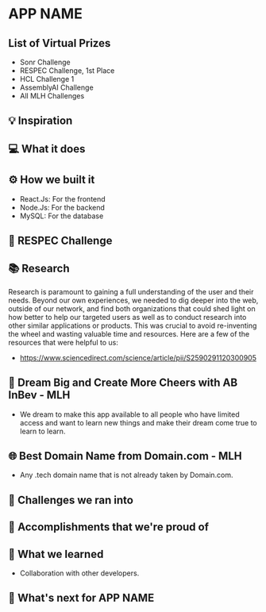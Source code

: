 # APP NAME

## List of Virtual Prizes
- Sonr Challenge
- RESPEC Challenge, 1st Place
- HCL Challenge 1
- AssemblyAI Challenge
- All MLH Challenges

## 💡 Inspiration

## 💻 What it does

## ⚙️ How we built it
- React.Js: For the frontend
- Node.Js: For the backend
- MySQL: For the database

## 💼 RESPEC Challenge

## 📚 Research

Research is paramount to gaining a full understanding of the user and their needs. Beyond our own experiences, we needed to dig deeper into the web, outside of our network, and find both organizations that could shed light on how better to help our targeted users as well as to conduct research into other similar applications or products. This was crucial to avoid re-inventing the wheel and wasting valuable time and resources. Here are a few of the resources that were helpful to us:

- https://www.sciencedirect.com/science/article/pii/S2590291120300905

<!--
## 🔐 Best Blockchain Project Using Hedera

We are using Hedera’s testnet to make a make a decentralized **What we are using it for** . Hedera is a decentralized public network that utilizes the Hashgraph consensus algorithm to overcome the traditional limitations of blockchain and allow one to create the next era of fast, fair, and secure applications.

-->

## 🍻 Dream Big and Create More Cheers with AB InBev - MLH

- We dream to make this app available to all people who have limited access and want to learn new things and make their dream come true to learn to learn.

## 🌐 Best Domain Name from Domain.com - MLH

- Any .tech domain name that is not already taken by Domain.com.

## 🧠 Challenges we ran into

## 🏅 Accomplishments that we're proud of

## 📖 What we learned

- Collaboration with other developers.

## 🚀 What's next for APP NAME
